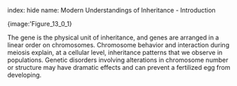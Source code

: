 index: hide
name: Modern Understandings of Inheritance - Introduction


{image:'Figure_13_0_1}
        

The gene is the physical unit of inheritance, and genes are arranged in a linear order on chromosomes. Chromosome behavior and interaction during meiosis explain, at a cellular level, inheritance patterns that we observe in populations. Genetic disorders involving alterations in chromosome number or structure may have dramatic effects and can prevent a fertilized egg from developing.
